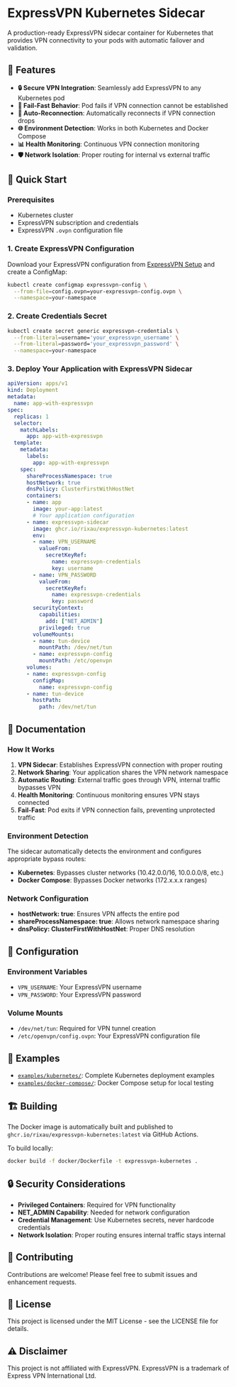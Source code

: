 # ExpressVPN Kubernetes Sidecar

A production-ready ExpressVPN sidecar container for Kubernetes that provides VPN connectivity to your pods with automatic failover and validation.

## 🎯 Features

- **🔒 Secure VPN Integration**: Seamlessly add ExpressVPN to any Kubernetes pod
- **🚀 Fail-Fast Behavior**: Pod fails if VPN connection cannot be established
- **🔄 Auto-Reconnection**: Automatically reconnects if VPN connection drops
- **🌐 Environment Detection**: Works in both Kubernetes and Docker Compose
- **📊 Health Monitoring**: Continuous VPN connection monitoring
- **🛡️ Network Isolation**: Proper routing for internal vs external traffic

## 🚀 Quick Start

### Prerequisites

- Kubernetes cluster
- ExpressVPN subscription and credentials
- ExpressVPN `.ovpn` configuration file

### 1. Create ExpressVPN Configuration

Download your ExpressVPN configuration from [ExpressVPN Setup](https://www.expressvpn.com/setup#manual) and create a ConfigMap:

```bash
kubectl create configmap expressvpn-config \
  --from-file=config.ovpn=your-expressvpn-config.ovpn \
  --namespace=your-namespace
```

### 2. Create Credentials Secret

```bash
kubectl create secret generic expressvpn-credentials \
  --from-literal=username='your_expressvpn_username' \
  --from-literal=password='your_expressvpn_password' \
  --namespace=your-namespace
```

### 3. Deploy Your Application with ExpressVPN Sidecar

```yaml
apiVersion: apps/v1
kind: Deployment
metadata:
  name: app-with-expressvpn
spec:
  replicas: 1
  selector:
    matchLabels:
      app: app-with-expressvpn
  template:
    metadata:
      labels:
        app: app-with-expressvpn
    spec:
      shareProcessNamespace: true
      hostNetwork: true
      dnsPolicy: ClusterFirstWithHostNet
      containers:
      - name: app
        image: your-app:latest
        # Your application configuration
      - name: expressvpn-sidecar
        image: ghcr.io/rixau/expressvpn-kubernetes:latest
        env:
        - name: VPN_USERNAME
          valueFrom:
            secretKeyRef:
              name: expressvpn-credentials
              key: username
        - name: VPN_PASSWORD
          valueFrom:
            secretKeyRef:
              name: expressvpn-credentials
              key: password
        securityContext:
          capabilities:
            add: ["NET_ADMIN"]
          privileged: true
        volumeMounts:
        - name: tun-device
          mountPath: /dev/net/tun
        - name: expressvpn-config
          mountPath: /etc/openvpn
      volumes:
      - name: expressvpn-config
        configMap:
          name: expressvpn-config
      - name: tun-device
        hostPath:
          path: /dev/net/tun
```

## 📖 Documentation

### How It Works

1. **VPN Sidecar**: Establishes ExpressVPN connection with proper routing
2. **Network Sharing**: Your application shares the VPN network namespace
3. **Automatic Routing**: External traffic goes through VPN, internal traffic bypasses VPN
4. **Health Monitoring**: Continuous monitoring ensures VPN stays connected
5. **Fail-Fast**: Pod exits if VPN connection fails, preventing unprotected traffic

### Environment Detection

The sidecar automatically detects the environment and configures appropriate bypass routes:

- **Kubernetes**: Bypasses cluster networks (10.42.0.0/16, 10.0.0.0/8, etc.)
- **Docker Compose**: Bypasses Docker networks (172.x.x.x ranges)

### Network Configuration

- **hostNetwork: true**: Ensures VPN affects the entire pod
- **shareProcessNamespace: true**: Allows network namespace sharing
- **dnsPolicy: ClusterFirstWithHostNet**: Proper DNS resolution

## 🔧 Configuration

### Environment Variables

- `VPN_USERNAME`: Your ExpressVPN username
- `VPN_PASSWORD`: Your ExpressVPN password

### Volume Mounts

- `/dev/net/tun`: Required for VPN tunnel creation
- `/etc/openvpn/config.ovpn`: Your ExpressVPN configuration file

## 📁 Examples

- [`examples/kubernetes/`](examples/kubernetes/): Complete Kubernetes deployment examples
- [`examples/docker-compose/`](examples/docker-compose/): Docker Compose setup for local testing

## 🏗️ Building

The Docker image is automatically built and published to `ghcr.io/rixau/expressvpn-kubernetes:latest` via GitHub Actions.

To build locally:
```bash
docker build -f docker/Dockerfile -t expressvpn-kubernetes .
```

## 🔒 Security Considerations

- **Privileged Containers**: Required for VPN functionality
- **NET_ADMIN Capability**: Needed for network configuration
- **Credential Management**: Use Kubernetes secrets, never hardcode credentials
- **Network Isolation**: Proper routing ensures internal traffic stays internal

## 🤝 Contributing

Contributions are welcome! Please feel free to submit issues and enhancement requests.

## 📄 License

This project is licensed under the MIT License - see the LICENSE file for details.

## ⚠️ Disclaimer

This project is not affiliated with ExpressVPN. ExpressVPN is a trademark of Express VPN International Ltd.
